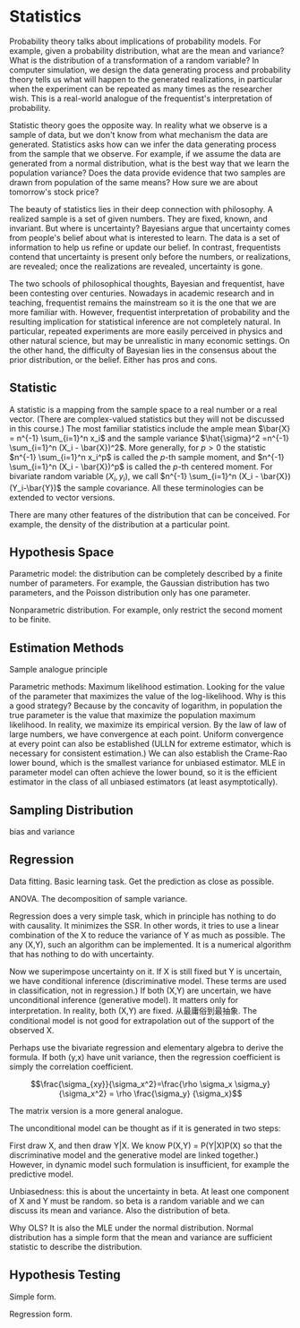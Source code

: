 # Statistics 



Probability theory talks about implications of probability models. For example, given a probability distribution, what are the mean and variance? What is the distribution of a transformation of a random variable? In computer simulation, we design the data generating process and probability theory tells us what will happen to the generated realizations, in particular when the experiment can be repeated as many times as the researcher wish. This is a real-world analogue of the frequentist's interpretation of probability.

Statistic theory goes the opposite way. In reality what we observe is a sample of data, but we don't know from what mechanism the data are generated. Statistics asks how can we infer the data generating process from the sample that we observe. For example, if we assume the data are generated from a normal distribution, what is the best way that we learn the population variance? Does the data provide evidence that two samples are drawn from population of the same means? How sure we are about tomorrow's stock price?

The beauty of statistics lies in their deep connection with philosophy. A realized sample is a set of given numbers. They are fixed, known, and invariant. But where is uncertainty? Bayesians argue that uncertainty comes from people's belief about what is interested to learn. The data is a set of information to help us refine or update our belief. In contrast, frequentists contend that uncertainty is present only before the numbers, or realizations, are revealed; once the realizations are revealed, uncertainty is gone. 

The two schools of philosophical thoughts, Bayesian and frequentist, have been contesting over centuries. Nowadays in academic research and in teaching, frequentist remains the mainstream so it is the one that we are more familiar with. However, frequentist interpretation of probability and the resulting implication for statistical inference are not completely natural. In particular, repeated experiments are more easily perceived in physics and other natural science, but may be unrealistic in many economic settings. On the other hand, the difficulty of Bayesian lies in the consensus about the prior distribution, or the belief. Either has pros and cons.



## Statistic

A statistic is a mapping from the sample space to a real number or a real vector. (There are complex-valued statistics but they will not be discussed in this course.) The most familiar statistics include the ample mean $\bar{X} = n^{-1} \sum_{i=1}^n x_i$ and the sample variance $\hat{\sigma}^2 =n^{-1} \sum_{i=1}^n (X_i - \bar{X})^2$. More generally, for $p>0$ the statistic $n^{-1} \sum_{i=1}^n x_i^p$ is called the $p$-th sample moment, and $n^{-1} \sum_{i=1}^n (X_i - \bar{X})^p$ is called the $p$-th centered moment. For bivariate random variable $(X_i,y_i)$, we call $n^{-1} \sum_{i=1}^n (X_i - \bar{X})(Y_i-\bar{Y})$ the sample covariance. All these terminologies can be extended to vector versions.

There are many other features of the distribution that can be conceived. For example, the density of the distribution at a particular point. 

## Hypothesis Space

Parametric model: the distribution can be completely described by a finite number of parameters. For example, the Gaussian distribution has two parameters, and the Poisson distribution only has one parameter. 

Nonparametric distribution. For example, only restrict the second moment to be finite.





## Estimation Methods

Sample analogue principle

Parametric methods: Maximum likelihood estimation. Looking for the value of the parameter that maximizes the value of the log-likelihood. Why is this a good strategy? Because by the concavity of logarithm, in population the true parameter is the value that maximize the population maximum likelihood. In reality, we maximize its empirical version. By the law of law of large numbers, we have convergence at each point. Uniform convergence at every point can also be established (ULLN for extreme estimator, which is necessary for consistent estimation.) We can also establish the Crame-Rao lower bound, which is the smallest variance for unbiased estimator. MLE in parameter model can often achieve the lower bound, so it is the efficient estimator in the class of all unbiased estimators (at least asymptotically).

## Sampling Distribution

bias and variance

## 



## Regression

Data fitting. Basic learning task. Get the prediction as close as possible. 

ANOVA. The decomposition of sample variance. 

Regression does a very simple task, which in principle has nothing to do with causality. It minimizes the SSR. In other words, it tries to use a linear combination of the X to reduce the variance of Y as much as possible. The any (X,Y), such an algorithm can be implemented. It is a numerical algorithm that has nothing to do with uncertainty.

Now we superimpose uncertainty on it. If X is still fixed but Y is uncertain, we have conditional inference (discriminative model. These terms are used in classification, not in regression.) If both (X,Y) are uncertain, we have unconditional inference (generative model). It matters only for interpretation. In reality, both (X,Y) are fixed. 从最庸俗到最抽象. The conditional model is not good for extrapolation out of the support of the observed X. 

Perhaps use the bivariate regression and elementary algebra to derive the formula. If both (y,x) have unit variance, then the regression coefficient is simply the correlation coefficient. 

$$\frac{\sigma_{xy}}{\sigma_x^2}=\frac{\rho \sigma_x \sigma_y}{\sigma_x^2} = \rho \frac{\sigma_y} {\sigma_x}$$

The matrix version is a more general analogue.



The unconditional model can be thought as if it is generated in two steps: 

First draw X, and then draw Y|X. We know P(X,Y) = P(Y|X)P(X) so that the discriminative model and the generative model are linked together.) However, in dynamic model such formulation is insufficient, for example the predictive model.

Unbiasedness: this is about the uncertainty in beta. At least one component of X and Y must be random. so beta is a random variable and we can discuss its mean and variance. Also the distribution of beta. 

Why OLS? It is also the MLE under the normal distribution. Normal distribution has a simple form that the mean and variance are sufficient statistic to describe the distribution.







## Hypothesis Testing

Simple form. 

Regression form.